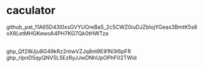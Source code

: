 # caculator

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

<br>
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
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